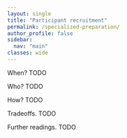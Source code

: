 ```yaml
---
layout: single
title: "Participant recruitment"
permalink: /specialized-preparation/
author_profile: false
sidebar:
  nav: "main"
classes: wide
---
```

<style>
  p { text-align:justify; }
  li { text-align:justify; }
</style>
<p>When? TODO</p>
<p>Who? TODO</p>
<p>How? TODO</p>
<p>Tradeoffs. TODO</p>
<p>Further readings. TODO</p>